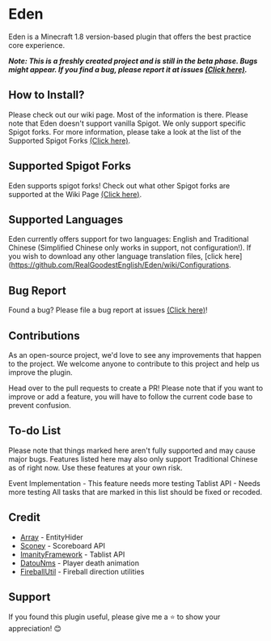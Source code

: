 # Eden
Eden is a Minecraft 1.8 version-based plugin that offers the best practice core experience.

_**Note: This is a freshly created project and is still in the beta phase. Bugs might appear. If you find a bug, please report it at issues [(Click here)](https://github.com/RealGoodestEnglish/Eden/issues).**_

## How to Install?
Please check out our wiki page. Most of the information is there.
Please note that Eden doesn't support vanilla Spigot. We only support specific Spigot forks. For more information, please take a look at the list of the Supported Spigot Forks [(Click here)](https://github.com/RealGoodestEnglish/Eden/wiki/Getting-Started#supported-spigot-forks).

## Supported Spigot Forks

Eden supports spigot forks! Check out what other Spigot forks are supported at the Wiki Page [(Click here)](https://github.com/RealGoodestEnglish/Eden/wiki).

## Supported Languages
Eden currently offers support for two languages: English and Traditional Chinese (Simplified Chinese only works in support, not configuration!). If you wish to download any other language translation files, [click here](https://github.com/RealGoodestEnglish/Eden/wiki/Configurations.

## Bug Report
Found a bug? Please file a bug report at issues [(Click here)](https://github.com/RealGoodestEnglish/Eden/issues/create)!

## Contributions
As an open-source project, we'd love to see any improvements that happen to the project. We welcome anyone to contribute to this project and help us improve the plugin.

Head over to the pull requests to create a PR! Please note that if you want to improve or add a feature, you will have to follow the current code base to prevent confusion.

## To-do List
Please note that things marked here aren't fully supported and may cause major bugs. Features listed here may also only support Traditional Chinese as of right now. Use these features at your own risk.

Event Implementation - This feature needs more testing
Tablist API - Needs more testing
All tasks that are marked in this list should be fixed or recoded.

## Credit
* [Array](https://github.com/RefineDevelopment/Array) - EntityHider
* [Sconey](https://github.com/Saturn-Operations/Sconey) - Scoreboard API
* [ImanityFramework](https://github.com/FairyProject/ImanityFramework) - Tablist API
* [DatouNms](https://github.com/lulu2002/DatouNms) - Player death animation
* [FireballUtil](https://gist.github.com/aaron1998ish/1dd3f183d8d55902f65ea187019058ac) - Fireball direction utilities

## Support
If you found this plugin useful, please give me a ⭐ to show your appreciation! 😊
